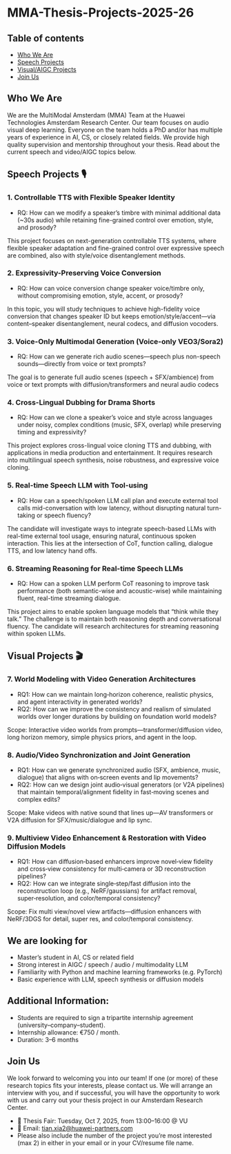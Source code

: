 # MMA-Thesis-Projects-2025-26

## Table of contents

- [Who We Are](#who-we-are)
- [Speech Projects](#speech-projects-🎙️)
- [Visual/AIGC Projects](#visual-projects-🎬)
- [Join Us](#join-us)

## Who We Are

We are the MultiModal Amsterdam (MMA) Team at the Huawei Technologies Amsterdam Research Center. Our team focuses on audio visual deep learning. Everyone on the team holds a PhD and/or has multiple years of experience in AI, CS, or closely related fields. We provide high quality supervision and mentorship throughout your thesis. Read about the current speech and video/AIGC topics below.

## Speech Projects 🎙️

### 1. Controllable TTS with Flexible Speaker Identity

- RQ: How can we modify a speaker’s timbre with minimal additional data (~30s audio) while retaining fine-grained control over emotion, style, and prosody?

This project focuses on next-generation controllable TTS systems, where flexible speaker adaptation and fine-grained control over expressive speech are combined, also with style/voice disentanglement methods.

### 2. Expressivity-Preserving Voice Conversion

- RQ: How can voice conversion change speaker voice/timbre only, without compromising emotion, style, accent, or prosody?

In this topic, you will study techniques to achieve high-fidelity voice conversion that changes speaker ID but keeps emotion/style/accent—via content–speaker disentanglement, neural codecs, and diffusion vocoders.

### 3. Voice-Only Multimodal Generation (Voice-only VEO3/Sora2)

- RQ: How can we generate rich audio scenes—speech plus non-speech sounds—directly from voice or text prompts?

The goal is to generate full audio scenes (speech + SFX/ambience) from voice or text prompts with diffusion/transformers and neural audio codecs

### 4. Cross-Lingual Dubbing for Drama Shorts

- RQ: How can we clone a speaker’s voice and style across languages under noisy, complex conditions (music, SFX, overlap) while preserving timing and expressivity?

This project explores cross-lingual voice cloning TTS and dubbing, with applications in media production and entertainment. It requires research into multilingual speech synthesis, noise robustness, and expressive voice cloning.

### 5. Real-time Speech LLM with Tool-using

- RQ: How can a speech/spoken LLM call plan and execute external tool calls mid-conversation with low latency, without disrupting natural turn-taking or speech fluency?

The candidate will investigate ways to integrate speech-based LLMs with real-time external tool usage, ensuring natural, continuous spoken interaction. This lies at the intersection of CoT, function calling, dialogue TTS, and low latency hand offs.

### 6. Streaming Reasoning for Real-time Speech LLMs

- RQ: How can a spoken LLM perform CoT reasoning to improve task performance (both semantic-wise and acoustic-wise) while maintaining fluent, real-time streaming dialogue.

This project aims to enable spoken language models that “think while they talk.” The challenge is to maintain both reasoning depth and conversational fluency. The candidate will research architectures for streaming reasoning within spoken LLMs.

## Visual Projects 🎬

### 7. World Modeling with Video Generation Architectures

- RQ1: How can we maintain long‑horizon coherence, realistic physics, and agent interactivity in generated worlds?
- RQ2: How can we improve the consistency and realism of simulated worlds over longer durations by building on foundation world models?

Scope: Interactive video worlds from prompts—transformer/diffusion video, long horizon memory, simple physics priors, and agent in the loop.

### 8. Audio/Video Synchronization and Joint Generation

- RQ1: How can we generate synchronized audio (SFX, ambience, music, dialogue) that aligns with on‑screen events and lip movements?
- RQ2: How can we design joint audio‑visual generators (or V2A pipelines) that maintain temporal/alignment fidelity in fast‑moving scenes and complex edits?

Scope: Make videos with native sound that lines up—AV transformers or V2A diffusion for SFX/music/dialogue and lip sync.

### 9. Multiview Video Enhancement & Restoration with Video Diffusion Models

- RQ1: How can diffusion‑based enhancers improve novel‑view fidelity and cross‑view consistency for multi‑camera or 3D reconstruction pipelines?
- RQ2: How can we integrate single‑step/fast diffusion into the reconstruction loop (e.g., NeRF/gaussians) for artifact removal, super‑resolution, and color/temporal consistency?

Scope: Fix multi view/novel view artifacts—diffusion enhancers with NeRF/3DGS for detail, super res, and color/temporal consistency.

## We are looking for
- Master’s student in AI, CS or related field
- Strong interest in AIGC / speech / audio / multimodality LLM 
- Familiarity with Python and machine learning frameworks (e.g. PyTorch)
- Basic experience with LLM, speech synthesis or diffusion models

## Additional Information:
- Students are required to sign a tripartite internship agreement (university–company–student).
- Internship allowance: €750 / month.
- Duration: 3–6 months

## Join Us
We look forward to welcoming you into our team! If one (or more) of these research topics fits your interests, please contact us. We will arrange an interview with you, and if successful, you will have the opportunity to work with us and carry out your thesis project in our Amsterdam Research Center.

- 📍 Thesis Fair: Tuesday, Oct 7, 2025, from 13:00–16:00 @ VU
- 📧 Email: tian.xia2@huawei-partners.com
- Please also include the number of the project you’re most interested  (max 2) in either in your email or in your CV/resume file name.

